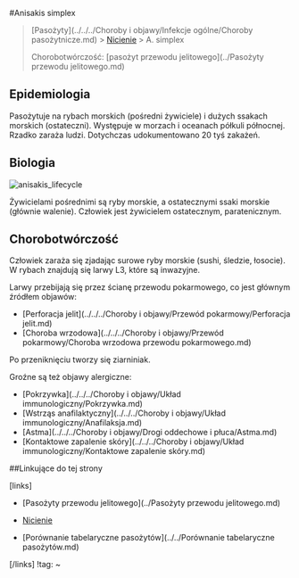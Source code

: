 #Anisakis simplex

> [Pasożyty](../../../Choroby i objawy/Infekcje ogólne/Choroby pasożytnicze.md) > [Nicienie](./Nicienie.md) > A. simplex
>
> Chorobotwórczość: [pasożyt przewodu jelitowego](../Pasożyty przewodu jelitowego.md)



## Epidemiologia

Pasożytuje na rybach morskich (pośredni żywiciele) i dużych ssakach morskich (ostateczni). Występuje w morzach i oceanach półkuli północnej. Rzadko zaraża ludzi. Dotychczas udokumentowano 20 tyś zakażeń.



## Biologia

![anisakis_lifecycle](img/1_anisakis_lifecycle.gif)

Żywicielami pośrednimi są ryby morskie, a ostatecznymi ssaki morskie (głównie walenie). Człowiek jest żywicielem ostatecznym, paratenicznym. 



## Chorobotwórczość

Człowiek zaraża się zjadając surowe ryby morskie (sushi, śledzie, łosocie). W rybach znajdują się larwy L3, które są inwazyjne.

Larwy przebijają się przez ścianę przewodu pokarmowego, co jest głównym źródłem objawów:

- [Perforacja jelit](../../../Choroby i objawy/Przewód pokarmowy/Perforacja jelit.md)
- [Choroba wrzodowa](../../../Choroby i objawy/Przewód pokarmowy/Choroba wrzodowa przewodu pokarmowego.md)

Po przeniknięciu tworzy się ziarniniak.

Groźne są też objawy alergiczne:

- [Pokrzywka](../../../Choroby i objawy/Układ immunologiczny/Pokrzywka.md)
- [Wstrząs anafilaktyczny](../../../Choroby i objawy/Układ immunologiczny/Anafilaksja.md)
- [Astma](../../../Choroby i objawy/Drogi oddechowe i płuca/Astma.md)
- [Kontaktowe zapalenie skóry](../../../Choroby i objawy/Układ immunologiczny/Kontaktowe zapalenie skóry.md)



##Linkujące do tej strony

[links]

- [Pasożyty przewodu jelitowego](../Pasożyty przewodu jelitowego.md)

- [Nicienie](./Nicienie.md)

- [Porównanie tabelaryczne pasożytów](../../Porównanie tabelaryczne pasożytów.md)


[/links]
!tag:
~

